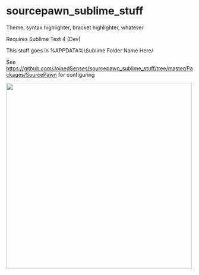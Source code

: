 # sourcepawn_sublime_stuff
Theme, syntax highlighter, bracket highlighter, whatever

Requires Sublime Text 4 (Dev)

This stuff goes in %APPDATA%\Sublime Folder Name Here/

See https://github.com/JoinedSenses/sourcepawn_sublime_stuff/tree/master/Packages/SourcePawn for configuring

<img src="https://i.imgur.com/ORPnkrH.png" width="500">
